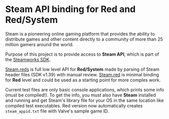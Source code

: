 # Steam API binding for Red and Red/System

Steam is a pioneering online gaming platform that provides the ability to distribute games and other content directly to a community of more than 25 million gamers around the world. 

Purpose of this project is to provide access to **Steam API**, which is part of the [Steamworks SDK](https://partner.steamgames.com/).

[Steam.reds](Steam.reds) is full low level API for **Red/System** made by parsing of Steam header files (SDK v1.39) with manual review.
[Steam.red](Steam.red) is minimal binding for **Red** level and could be used as a starting point for more comples work. 

Current test files are only basic console applications, which prints some info (must be compiled!). To get the info, you must also have **Steam** installed and running and get Steam's library file for your OS in the same location like compiled test executables. Red version now automatically creates `steam_appid.txt` file with Valve's sample game ID.